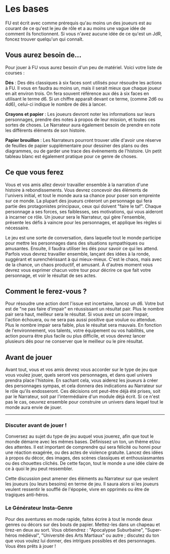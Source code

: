 # Les bases

FU est écrit avec comme prérequis qu'au moins un des joueurs est au courant de ce qu'est le jeu de rôle et a au moins une vague idée de comment ils fonctionnent. Si vous n'avez aucune idée de ce qu'est un JdR, foncez trouver quelqu'un qui connaît.

## Vous aurez besoin de...

Pour jouer à FU vous aurez besoin d'un peu de matériel. Voici votre liste de courses :

**Dés** : Des dés classiques à six faces sont utilisés pour résoudre les actions à FU. Il vous en faudra au moins un, mais il serait mieux que chaque joueur en ait environ trois. On fera souvent référence aux dés à six faces en utilisant le terme d6. Si un chiffre apparaît devant ce terme, (comme 2d6 ou 4d6), celui-ci indique le nombre de dés à lancer.

**Crayons et papier** : Les joueurs devront noter les informations sur leurs personnages, prendre des notes à propos de leur mission, et toutes ces sortes de choses. Le Narrateur aura également besoin de prendre en note les différents éléments de son histoire.

**Papier brouillon** : Les Narrateurs pourront trouver utile d'avoir une réserve de feuilles de papier supplémentaire pour dessiner des plans ou des diagrammes, ou de garder une trace des événements de l'histoire. Un petit tableau blanc est également pratique pour ce genre de choses.

## Ce que vous ferez

Vous et vos amis allez devoir travailler ensemble à la narration d'une histoire à rebondissements. Vous devrez concevoir des éléments de l'univers initial, et tout le monde aura sa chance pour poser son empreinte sur ce monde. La plupart des joueurs créeront un personnage qui fera partie des protagonistes principaux, ceux qui doivent "faire le taf". Chaque personnage a ses forces, ses faiblesses, ses motivations, qui vous aideront à incarner ce rôle. Un joueur sera le Narrateur, qui gère l'ensemble, présente les défis à vaincre pour les personnages, et applique les règles si nécessaire.

Le jeu est une sorte de conversation, dans laquelle tout le monde participe pour mettre les personnages dans des situations sympathiques ou amusantes. Ensuite, il faudra utiliser les dés pour savoir ce qui les attend. Parfois vous devrez travailler ensemble, lançant des idées à la ronde, suggérant et surenchérissant à qui mieux-mieux. C'est le chaos, mais avec de la chance, un chaos productif, et amusant. À d'autres moment vous devrez vous exprimer chacun votre tour pour décrire ce que fait votre personnage, et voir le résultat de ses actes.

## Comment le ferez-vous ?

Pour résoudre une action dont l'issue est incertaine, lancez un d6. Votre but est de "ne pas faire d'impair" en réussissant un résultat pair. Plus le nombre pair sera haut, meilleur sera le résultat. Si vous avez un score impair, l'action échouera, ou ne sera pas aussi positive que voulue ou attendue. Plus le nombre impair sera faible, plus le résultat sera mauvais. En fonction de l'environnement, vos talents, votre équipement ou vos habilités, une action pourra être plus facile ou plus difficile, et vous devrez lancer plusieurs dés pour ne conserver que le meilleur ou le pire résultat.

## Avant de jouer

Avant tout, vous et vos amis devrez vous accorder sur le type de jeu que vous voulez jouer, quels seront vos personnages, et dans quel univers prendra place l'histoire. En sachant cela, vous aiderez les joueurs à créer des personnages sympas, et cela donnera des indications au Narrateur sur le rôle qu'ils endosseront. Ces décisions ont peut-être déjà été prises, soit par le Narrateur, soit par l'intermédiaire d'un module déjà écrit. Si ce n'est pas le cas, oeuvrez ensemble pour construire un univers dans lequel tout le monde aura envie de jouer.

-----

### Discuter avant de jouer !

Conversez au sujet du type de jeu auquel vous jouerez, afin que tout le monde démarre avec les mêmes bases. Définissez un ton, un thème et/ou des attentes. Il est important de comprendre qui sera félicité ou honni pour une réaction exagérée, ou des actes de violence gratuite. Lancez des idées à propos du décor, des images, des scènes classiques et enthousiasmantes ou des chouettes clichés. De cette façon, tout le monde a une idée claire de ce à quoi le jeu peut ressembler.

Cette discussion peut amener des éléments au Narrateur sur que veulent les joueurs (ou leurs besoins) en terme de jeu. Il saura alors si les joueurs veulent ressentir le soufflé de l'épopée, vivre en opprimés ou être de tragiques anti-héros.

### Le Générateur Insta-Genre

Pour des aventures en mode rapide, faites écrire à tout le monde deux genres ou décors sur des bouts de papier. Mettez-les dans un chapeau et tirez-en deux au sort. Vous obtiendrez : "Apocalypse Suburbaine", "Super-héros médiéval", "Université des Arts Martiaux" ou autre ; discutez du ton que vous voulez lui donner, des intrigues possibles et des personnages. Vous êtes prêts à jouer !
